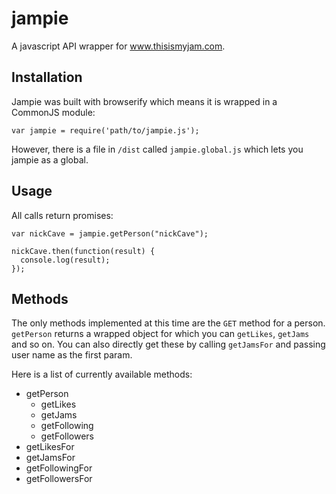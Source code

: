 # jampie

A javascript API wrapper for www.thisismyjam.com.

## Installation

Jampie was built with browserify which means it is wrapped in a CommonJS module:
```
var jampie = require('path/to/jampie.js');
```
However, there is a file in `/dist` called `jampie.global.js` which lets you jampie as a global.

## Usage

All calls return promises:

```
var nickCave = jampie.getPerson("nickCave");

nickCave.then(function(result) {
  console.log(result);
});
```
## Methods

The only methods implemented at this time are the `GET` method for a person. `getPerson` returns a wrapped object for which you can `getLikes`, `getJams` and so on. You can also directly get these by calling `getJamsFor` and passing user name as the first param.

Here is a list of currently available methods:

- getPerson
  - getLikes
  - getJams
  - getFollowing
  - getFollowers
- getLikesFor
- getJamsFor
- getFollowingFor
- getFollowersFor

